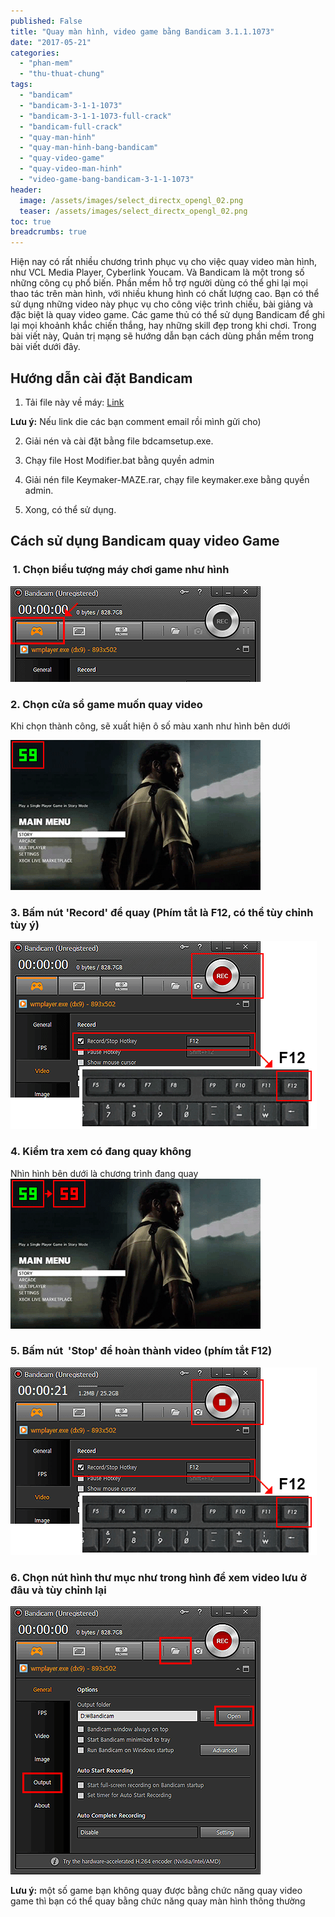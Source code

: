 ```yaml
---
published: False
title: "Quay màn hình, video game bằng Bandicam 3.1.1.1073"
date: "2017-05-21"
categories: 
  - "phan-mem"
  - "thu-thuat-chung"
tags: 
  - "bandicam"
  - "bandicam-3-1-1-1073"
  - "bandicam-3-1-1-1073-full-crack"
  - "bandicam-full-crack"
  - "quay-man-hinh"
  - "quay-man-hinh-bang-bandicam"
  - "quay-video-game"
  - "quay-video-man-hinh"
  - "video-game-bang-bandicam-3-1-1-1073"
header:
  image: /assets/images/select_directx_opengl_02.png
  teaser: /assets/images/select_directx_opengl_02.png
toc: true
breadcrumbs: true
---
```


Hiện nay có rất nhiều chương trình phục vụ cho việc quay video màn hình, như VCL Media Player, Cyberlink Youcam. Và Bandicam là một trong số những công cụ phổ biến. Phần mềm hỗ trợ người dùng có thể ghi lại mọi thao tác trên màn hình, với nhiều khung hình có chất lượng cao. Bạn có thể sử dụng những video này phục vụ cho công việc trình chiếu, bài giảng và đặc biệt là quay video game. Các game thủ có thể sử dụng Bandicam để ghi lại mọi khoảnh khắc chiến thắng, hay những skill đẹp trong khi chơi. Trong bài viết này, Quản trị mạng sẽ hướng dẫn bạn cách dùng phần mềm trong bài viết dưới đây.

## Hướng dẫn cài đặt Bandicam

1) Tải file này về máy: [Link](https://www.fshare.vn/file/A5IUJS51GY6P)

**Lưu ý:** Nếu link die các bạn comment email rồi mình gửi cho)

2) Giải nén và cài đặt bằng file bdcamsetup.exe.

3) Chạy file Host Modifier.bat bằng quyền admin

4) Giải nén file Keymaker-MAZE.rar, chạy file keymaker.exe bằng quyền admin.

5) Xong, có thể sử dụng.

## Cách sử dụng Bandicam quay video Game

###  1. Chọn biểu tượng máy chơi game như hình

![DirectX/OpenGL recording](/assets/images/select_directx_opengl_01.png "Choose 'Game Recording' mode' for recording game")

### 2\. Chọn cửa sổ game muốn quay video

Khi chọn thành công, sẽ xuất hiện ô số màu xanh như hình bên dưới

![Start the recording target](/assets/images/select_directx_opengl_02.png "Start the recording target")

### 3\. Bấm nút 'Record' để quay (Phím tắt là F12, có thể tùy chỉnh tùy ý)

![Press the Record button](/assets/images/select_directx_opengl_04.png "Press the 'Record' button")

### 4\. Kiểm tra xem có đang quay không

Nhìn hình bên dưới là chương trình đang quay ![FPS color - green to red](/assets/images/select_directx_opengl_05.png "Check the 'FPS' color")

### 5\. Bấm nút  'Stop' để hoàn thành video (phím tắt F12)

![Press the Stop button](/assets/images/select_directx_opengl_06.png "Press the 'Stop' button")

### 6\. Chọn nút hình thư mục như trong hình để xem video lưu ở đâu và tùy chỉnh lại

![Open the output folder ](/assets/images/select_directx_opengl_07.png "Click the 'Open' button")

**Lưu ý:** một số game bạn không quay được bằng chức năng quay video game thì bạn có thể quay bằng chức năng quay màn hình thông thường
